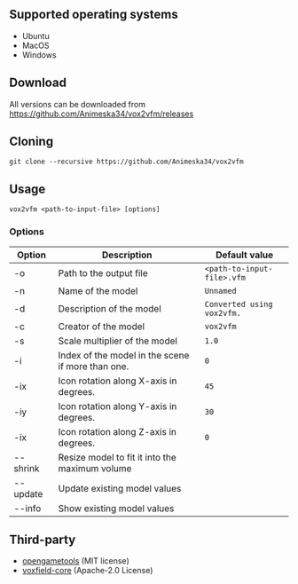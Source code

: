 ## Supported operating systems

* Ubuntu
* MacOS
* Windows

## Download
All versions can be downloaded from https://github.com/Animeska34/vox2vfm/releases

## Cloning

```
git clone --recursive https://github.com/Animeska34/vox2vfm
```

## Usage

```
vox2vfm <path-to-input-file> [options]
```

### Options

| Option   | Description                                       | Default value              |
|----------|---------------------------------------------------|----------------------------|
| -o       | Path to the output file                           | `<path-to-input-file>.vfm` |
| -n       | Name of the model                                 | `Unnamed`                  |
| -d       | Description of the model                          | `Converted using vox2vfm.` |
| -c       | Creator of the model                              | `vox2vfm`                  |
| -s       | Scale multiplier of the model                     | `1.0`                      |
| -i       | Index of the model in the scene if more than one. | `0`                        |
| -ix      | Icon rotation along X-axis in degrees.            | `45`                       |
| -iy      | Icon rotation along Y-axis in degrees.            | `30`                       |
| -ix      | Icon rotation along Z-axis in degrees.            | `0`                        |
| --shrink | Resize model to fit it into the maximum volume    |                            |
| --update | Update existing model values                      |                            |
| --info   | Show existing model values                        |                            |

## Third-party

* [opengametools](https://github.com/jpaver/opengametools/) (MIT license)
* [voxfield-core](https://github.com/cfnptr/voxfield-core/) (Apache-2.0 License)
